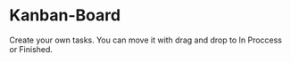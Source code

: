 # Kanban-Board
Create your own tasks. You can move it with drag and drop to In Proccess or Finished.
